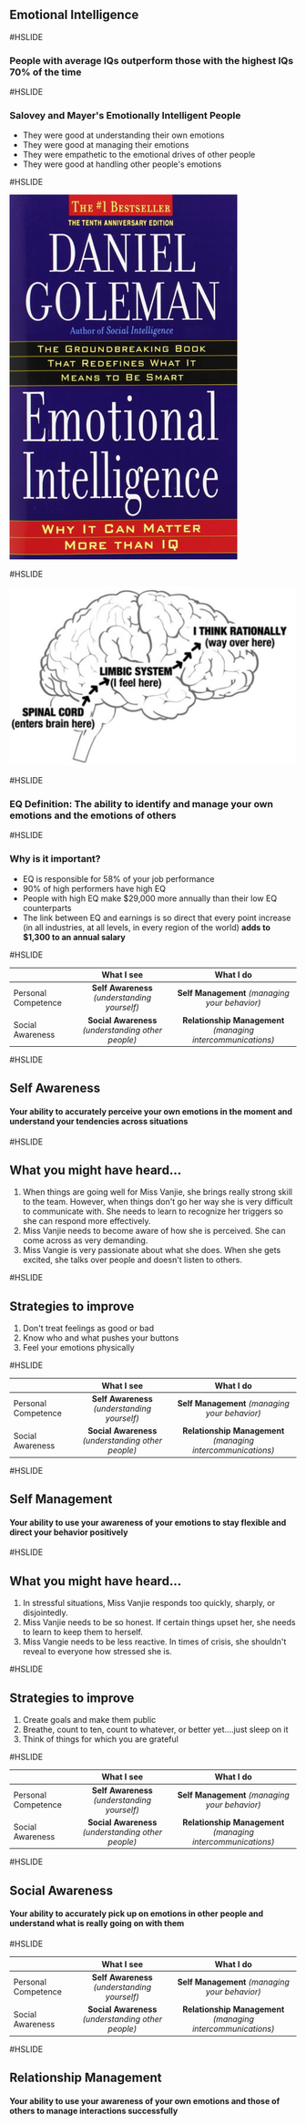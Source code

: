 ## Emotional Intelligence

#HSLIDE

### People with average IQs outperform those with the highest IQs 70% of the time

#HSLIDE

### Salovey and Mayer's Emotionally Intelligent People

 * They were good at understanding their own emotions
 * They were good at managing their emotions
 * They were empathetic to the emotional drives of other people
 * They were good at handling other people's emotions

#HSLIDE

<img src="Goleman.png" alt="drawing" width="400px"/>

#HSLIDE

![Brain](brain.png)
 
#HSLIDE 

### EQ Definition: The ability to identify and manage your own emotions and the emotions of others

#HSLIDE

### Why is it important?

 * EQ is responsible for 58% of your job performance
 * 90% of high performers have high EQ
 * People with high EQ make $29,000 more annually than their low EQ counterparts 
 * The link between EQ and earnings is so direct that every point increase (in all industries, at all levels, in every region of the world) **adds to $1,300 to an annual salary**


#HSLIDE

|                    |  What I see    |   What I do  |
|---                 |             :---: |           :---:|
|Personal Competence |  **Self Awareness** *(understanding yourself)* | **Self Management** *(managing your behavior)*|
|Social Awareness    |  **Social Awareness** *(understanding other people)* | **Relationship Management** *(managing intercommunications)*|


#HSLIDE

## Self Awareness

#### Your ability to accurately perceive your own emotions in the moment and understand your tendencies across situations

#HSLIDE

## What you might have heard...

 1. When things are going well for Miss Vanjie, she brings really strong skill to the team. However, when things don't go her way she is very difficult to communicate with. She needs to learn to recognize her triggers so she can respond more effectively.
 2. Miss Vanjie needs to become aware of how she is perceived. She can come across as very demanding.
 3. Miss Vangie is very passionate about what she does. When she gets excited, she talks over people and doesn't listen to others. 


#HSLIDE

## Strategies to improve

 1. Don't treat feelings as good or bad
 2. Know who and what pushes your buttons
 3. Feel your emotions physically
 
#HSLIDE

|                    |  What I see    |   What I do  |
|---                 |             :---: |           :---:|
|Personal Competence |  **Self Awareness** *(understanding yourself)* | **Self Management** *(managing your behavior)*|
|Social Awareness    |  **Social Awareness** *(understanding other people)* | **Relationship Management** *(managing intercommunications)*|


#HSLIDE


## Self Management

#### Your ability to use your awareness of your emotions to stay flexible and direct your behavior positively

#HSLIDE

## What you might have heard...

 1. In stressful situations, Miss Vanjie responds too quickly, sharply, or disjointedly.
 2. Miss Vanjie needs to be so honest. If certain things upset her, she needs to learn to keep them to herself.
 3. Miss Vangie needs to be less reactive. In times of crisis, she shouldn't reveal to everyone how stressed she is. 


#HSLIDE

## Strategies to improve

 1. Create goals and make them public
 2. Breathe, count to ten, count to whatever, or better yet....just sleep on it
 3. Think of things for which you are grateful

#HSLIDE

|                    |  What I see    |   What I do  |
|---                 |             :---: |           :---:|
|Personal Competence |  **Self Awareness** *(understanding yourself)* | **Self Management** *(managing your behavior)*|
|Social Awareness    |  **Social Awareness** *(understanding other people)* | **Relationship Management** *(managing intercommunications)*|


#HSLIDE


## Social Awareness

#### Your ability to accurately pick up on emotions in other people and understand what is really going on with them


#HSLIDE

|                    |  What I see    |   What I do  |
|---                 |             :---: |           :---:|
|Personal Competence |  **Self Awareness** *(understanding yourself)* | **Self Management** *(managing your behavior)*|
|Social Awareness    |  **Social Awareness** *(understanding other people)* | **Relationship Management** *(managing intercommunications)*|


#HSLIDE

## Relationship Management

#### Your ability to use your awareness of your own emotions and those of others to manage interactions successfully
